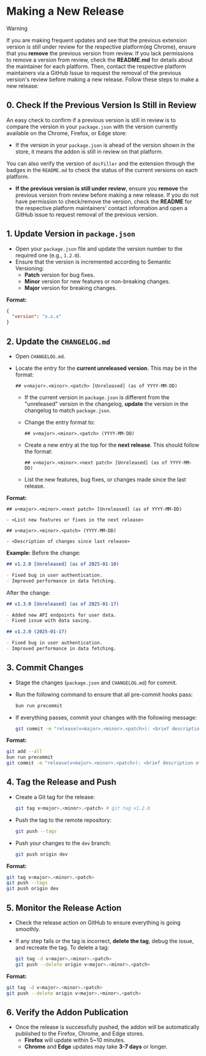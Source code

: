 # Making a New Release

> [!WARNING]
> If you are making frequent updates and see that the previous extension version is still under review for the respective platform(eg Chrome), ensure that you **remove** the previous version from review. If you lack permissions to remove a version from review, check the **README.md** for details about the maintainer for each platform. Then, contact the respective platform maintainers via a GitHub Issue to request the removal of the previous version's review before making a new release.
> Follow these steps to make a new release:

## 0. Check If the Previous Version Is Still in Review

An easy check to confirm if a previous version is still in review is to compare the version in your `package.json` with the version currently available on the Chrome, Firefox, or Edge store:

- If the version in your `package.json` is ahead of the version shown in the store, it means the addon is still in review on that platform.

You can also verify the version of `docFiller` and the extension through the badges in the `README.md` to check the status of the current versions on each platform.

- **If the previous version is still under review**, ensure you **remove** the previous version from review before making a new release. If you do not have permission to check/remove the version, check the **README** for the respective platform maintainers' contact information and open a GitHub issue to request removal of the previous version.

## 1. Update Version in `package.json`

- Open your `package.json` file and update the version number to the required one (e.g., `1.2.0`).
- Ensure that the version is incremented according to Semantic Versioning:
  - **Patch** version for bug fixes.
  - **Minor** version for new features or non-breaking changes.
  - **Major** version for breaking changes.

**Format:**

```json
{
  "version": "x.x.x"
}
```

## 2. Update the `CHANGELOG.md`

- Open `CHANGELOG.md`.
- Locate the entry for the **current unreleased version**. This may be in the format:

  ```text
  ## v<major>.<minor>.<patch> [Unreleased] (as of YYYY-MM-DD)
  ```

  - If the current version in `package.json` is different from the "unreleased" version in the changelog, **update** the version in the changelog to match `package.json`.
  - Change the entry format to:

    ```text
    ## v<major>.<minor>.<patch> (YYYY-MM-DD)
    ```

  - Create a new entry at the top for the **next release**. This should follow the format:

    ```text
    ## v<major>.<minor>.<next patch> [Unreleased] (as of YYYY-MM-DD)
    ```

  - List the new features, bug fixes, or changes made since the last release.

**Format:**

```text
## v<major>.<minor>.<next patch> [Unreleased] (as of YYYY-MM-DD)

- <List new features or fixes in the next release>

## v<major>.<minor>.<patch> (YYYY-MM-DD)

- <Description of changes since last release>
```

**Example:**
Before the change:

```markdown
## v1.2.0 [Unreleased] (as of 2025-01-10)

- Fixed bug in user authentication.
- Improved performance in data fetching.
```

After the change:

```markdown
## v1.3.0 [Unreleased] (as of 2025-01-17)

- Added new API endpoints for user data.
- Fixed issue with data saving.

## v1.2.0 (2025-01-17)

- Fixed bug in user authentication.
- Improved performance in data fetching.
```

## 3. Commit Changes

- Stage the changes (`package.json` and `CHANGELOG.md`) for commit.
- Run the following command to ensure that all pre-commit hooks pass:

  ```bash
  bun run precommit
  ```

- If everything passes, commit your changes with the following message:

  ```bash
  git commit -m "release(v<major>.<minor>.<patch>): <brief description of major changes>"
  ```

**Format:**

```bash
git add --all
bun run precommit
git commit -m "release(v<major>.<minor>.<patch>): <brief description of major changes>"
```

## 4. Tag the Release and Push

- Create a Git tag for the release:

  ```bash
  git tag v<major>.<minor>.<patch> # git tag v1.2.0
  ```

- Push the tag to the remote repository:

  ```bash
  git push --tags
  ```

- Push your changes to the `dev` branch:

  ```bash
  git push origin dev
  ```

**Format:**

```bash
git tag v<major>.<minor>.<patch>
git push --tags
git push origin dev
```

## 5. Monitor the Release Action

- Check the release action on GitHub to ensure everything is going smoothly.
- If any step fails or the tag is incorrect, **delete the tag**, debug the issue, and recreate the tag. To delete a tag:

  ```bash
  git tag -d v<major>.<minor>.<patch>
  git push --delete origin v<major>.<minor>.<patch>
  ```

**Format:**

```bash
git tag -d v<major>.<minor>.<patch>
git push --delete origin v<major>.<minor>.<patch>
```

## 6. Verify the Addon Publication

- Once the release is successfully pushed, the addon will be automatically published to the Firefox, Chrome, and Edge stores.
  - **Firefox** will update within 5~10 minutes.
  - **Chrome** and **Edge** updates may take **3-7 days** or longer.
